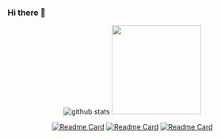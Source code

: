 ### Hi there 👋

<div align="center">
  
  ![github stats](https://github-readme-stats-eight-theta.vercel.app/api?username=jjunny&theme=nord&show_icons=true&hide_border=true)
  <img height="180em" src="https://github-readme-stats-eight-theta.vercel.app/api/top-langs/?username=jjunny&layout=compact&langs_count=8&theme=nord"/>

  [![Readme Card](https://github-readme-stats.vercel.app/api/pin/?username=jjunny&repo=PYPYGAME&theme=nord)](https://github.com/anuraghazra/github-readme-stats)
  [![Readme Card](https://github-readme-stats.vercel.app/api/pin/?username=jjunny&repo=project-euler&theme=nord)](https://github.com/anuraghazra/github-readme-stats)
  [![Readme Card](https://github-readme-stats.vercel.app/api/pin/?username=jjunny&repo=HT_prediction&theme=nord)](https://github.com/anuraghazra/github-readme-stats)
</div>
